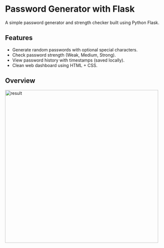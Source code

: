 # Password Generator with Flask

A simple password generator and strength checker built using Python Flask.

## Features

- Generate random passwords with optional special characters.
- Check password strength (Weak, Medium, Strong).
- View password history with timestamps (saved locally).
- Clean web dashboard using HTML + CSS.

## Overview

<!-- ![Screenshot](templates/result.png) -->
<img src="templates/result.png" alt="result" width="500"/>

